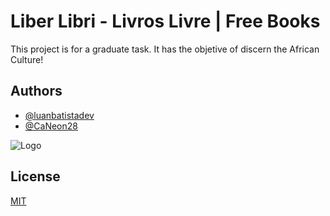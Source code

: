 
# Liber Libri - Livros Livre | Free Books

This project is for a graduate task. It has the objetive of discern the African Culture!


## Authors

- [@luanbatistadev](https://www.github.com/luanbatistadev)
- [@CaNeon28](https://github.com/CaNeoN28)


![Logo](https://yt3.ggpht.com/jhIHD_7ISXF1zhUipIJoxIqSeLrYNZmtpEoRbB6EqrpHnY4CFiSb9LL__bHAvU0-exNZKsmh0g=s900-c-k-c0x00ffffff-no-rj)


## License

[MIT](https://choosealicense.com/licenses/mit/)

